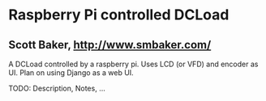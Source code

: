 # Raspberry Pi controlled DCLoad
## Scott Baker, http://www.smbaker.com/

A DCLoad controlled by a raspberry pi.
Uses LCD (or VFD) and encoder as UI.
Plan on using Django as a web UI.

TODO: Description, Notes, ...
